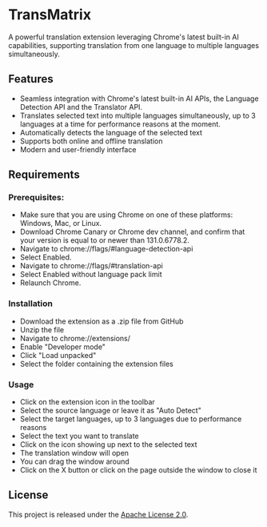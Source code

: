 # TransMatrix

A powerful translation extension leveraging Chrome's latest built-in AI capabilities, supporting translation from one language to multiple languages simultaneously.

## Features

- Seamless integration with Chrome's latest built-in AI APIs, the Language Detection API and the Translator API.
- Translates selected text into multiple languages simultaneously, up to 3 languages at a time for performance reasons at the moment.
- Automatically detects the language of the selected text
- Supports both online and offline translation
- Modern and user-friendly interface

## Requirements

### Prerequisites:
- Make sure that you are using Chrome on one of these platforms: Windows, Mac, or Linux.
- Download Chrome Canary or Chrome dev channel, and confirm that your version is equal to or newer than 131.0.6778.2.
- Navigate to chrome://flags/#language-detection-api
- Select Enabled.
- Navigate to chrome://flags/#translation-api
- Select Enabled without language pack limit
- Relaunch Chrome.

### Installation
- Download the extension as a .zip file from GitHub
- Unzip the file
- Navigate to chrome://extensions/
- Enable "Developer mode"
- Click "Load unpacked"
- Select the folder containing the extension files

### Usage
- Click on the extension icon in the toolbar
- Select the source language or leave it as "Auto Detect"
- Select the target languages, up to 3 languages due to performance reasons
- Select the text you want to translate
- Click on the icon showing up next to the selected text
- The translation window will open
- You can drag the window around
- Click on the X button or click on the page outside the window to close it


## License

This project is released under the [Apache License 2.0](LICENSE).